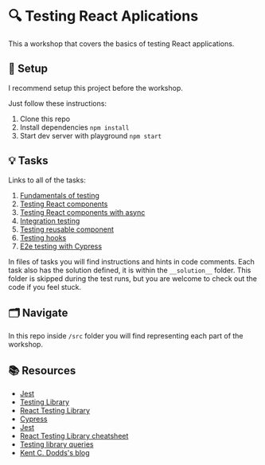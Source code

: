 # 🔍 Testing React Aplications

This a workshop that covers the basics of testing React applications. 

## 🌱 Setup

I recommend setup this project before the workshop. 

Just follow these instructions:
1. Clone this repo
2. Install dependencies `npm install`
3. Start dev server with playground `npm start`

## 💡 Tasks

Links to all of the tasks:

1. [Fundamentals of testing](src/1.2-fundamentals-task/calculator.test.js)
2. [Testing React components](src/2.2-counter-task/Counter.test.jsx)
3. [Testing React components with async](src/3.2-quote-generation-task/QuoteGenerator.test.jsx)
4. [Integration testing](src/4-testing-application/screens/MyMusings.test.jsx)
5. [Testing reusable component](src/4-testing-application/components/Modal.test.jsx)
6. [Testing hooks](src/4-testing-application/hooks/useHotKey.test.js)
7. [E2e testing with Cypress](cypress/e2e/smoke.cy.js)

In files of tasks you will find instructions and hints in code comments. Each task also has the solution defined, it is within the `__solution__` folder. This folder is skipped during the test runs, but you are welcome to check out the code if you feel stuck.

## 🗂 Navigate

In this repo inside `/src` folder you will find representing each part of the workshop.

## 📚 Resources

- [Jest](https://jestjs.io/docs/getting-started)
- [Testing Library](https://testing-library.com/)
- [React Testing Library](https://testing-library.com/docs/react-testing-library/intro/)
- [Cypress](https://www.cypress.io/)
- [Jest](https://jestjs.io/)
- [React Testing Library cheatsheet](https://testing-library.com/docs/react-testing-library/cheatsheet/)
- [Testing library queries](https://testing-library.com/docs/queries/about/)
- [Kent C. Dodds's blog](https://kentcdodds.com/blog/)
